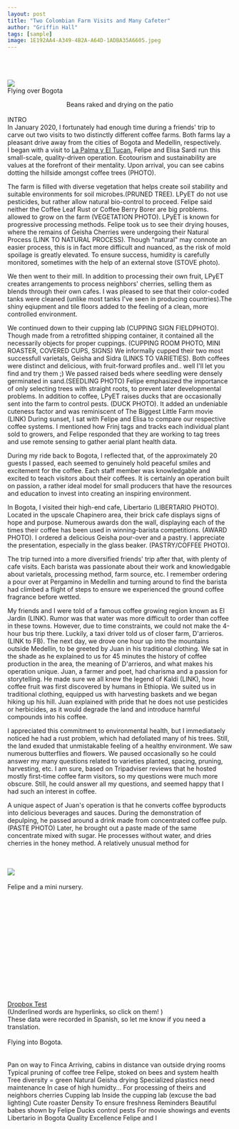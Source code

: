 ```yaml
---
layout: post
title: "Two Colombian Farm Visits and Many Cafeter" 
author: "Griffin Hall"
tags: [sample]
image: 1E192AA4-A349-4B2A-A64D-1ADBA35A6605.jpeg
---
```


<br><br><br><img src="{{ site.github.url }}/assets/img/Flying Bogota Rotated.jpg" class="rotateimg90"> <br>Flying over Bogota<br>


<body>
<center>Beans raked and drying on the patio</center>
 <br>
 INTRO<br>
 In January 2020, I fortunately had enough time during a friends' trip to carve out two visits to two distinctly different coffee farms. Both farms lay a pleasant drive away from the cities of Bogota and Medellin, respectively.<br> 
 I began with a visit to  <a href="http://www.lapalmayeltucan.com/">La Palma y El Tucan.</a> Felipe and Elisa Sardi run this small-scale, quality-driven operation. Ecotourism and sustainability are values at the forefront of their mentality. Upon arrival, you can see cabins dotting the hillside amongst coffee trees (PHOTO). 
 
The farm is filled with diverse vegetation that helps create soil stability and suitable environments for soil microbes.(PRUNED TREE). LPyET do not use pesticides, but rather allow natural bio-control to proceed. Felipe said neither the Coffee Leaf Rust or Coffee Berry Borer are big problems. allowed to grow on the farm (VEGETATION PHOTO).
LPyET is known for progressive processing methods. Felipe took us to see their drying houses, where the remains of Geisha Cherries were undergoing their Natural Process (LINK TO NATURAL PROCESS). Though "natural" may connote an easier process, this is in fact more difficult and nuanced, as the risk of mold spoilage is greatly elevated. To ensure success, humidity is carefully monitored, sometimes with the help of an external stove (STOVE photo). 

We then went to their mill. In addition to processing their own fruit,  LPyET creates arrangements to process neighbors' cherries, selling them as blends through their own cafes. I was pleased to see that their color-coded tanks were cleaned (unlike most tanks I've seen in producing countries).The shiny eqiupment and tile floors added to the feeling of a clean, more controlled environment. 

We continued down to their cupping lab (CUPPING SIGN FIELDPHOTO). Though made from a retrofitted shipping container, it contained all the necessarily objects for proper cuppings. (CUPPING ROOM PHOTO, MINI ROASTER, COVERED CUPS, SIGNS)
We informally cupped their two most successfull varietals, Geisha and Sidra (LINKS TO VARIETIES). Both coffees were distinct and delicious, with fruit-forward profiles and.. well I'll let you find and try them ;)
We passed raised beds where seedling were densely germinated in sand.(SEEDLING PHOTO) Felipe emphasized the importance of only selecting trees with straight roots, to prevent later developmental problems. 
In addition to coffee, LPyET raises ducks that are occasionally sent into the farm to control pests. (DUCK PHOTO). It added an undeniable cuteness factor and was reminiscent of The Biggest Little Farm movie (LINK)
During sunset, I sat with Felipe and Elisa to compare our respective coffee systems. I mentioned how Frinj tags and tracks each individual plant sold to growers, and Felipe responded that they are working to tag trees and use remote sensing to gather aerial plant health data. 

During my ride back to Bogota, I reflected that, of the approximately 20 guests I passed, each seemed to genuinely hold peaceful smiles and excitement for the coffee. Each staff member was knowledgable and excited to teach visitors about their coffees. It is certainly an operation built on passion, a rather ideal model for small producers that have the resources and education to invest into creating an inspiring environment. 

In Bogota, I visited their high-end cafe, Libertario (LIBERTARIO PHOTO). Located in the upscale Chapinero area, their brick cafe displays signs of hope and purpose. Numerous awards don the wall, displaying each of the times their coffee has been used in winning-barista competitions. (AWARD PHOTO). I ordered a delicious Geisha pour-over and a pastry. I appreciate the presentation, especially in the glass beaker. (PASTRY/COFFEE PHOTO).
 
The trip turned into a more diversified friends' trip after that, with plenty of cafe visits. Each barista was passionate about their work and knowledgable about varietals, processing method, farm source, etc. I remember ordering a pour over at Pergamino in Medellin and turning around to find the barista had climbed a flight of steps to ensure we experienced the ground coffee fragrance before wetted. 

My friends and I were told of a famous coffee growing region known as El Jardin (LINK). Rumor was that water was more difficult to order than coffee in these towns. However, due to time constraints, we could not make the 4-hour bus trip there. 
Luckily, a taxi driver told us of closer farm, D'arrieros. (LINK to FB). 
The next day, we drove one hour up into the mountains outside Medellin, to be greeted by Juan in his traditional clothing. 
We sat in the shade as he explained to us for 45 minutes the history of coffee production in the area, the meaning of D'arrieros, and what makes his operation unique. Juan, a farmer and poet, had charisma and a passion for storytelling. He made sure we all knew the legend of Kaldi (LINK), how coffee fruit was first discovered by humans in Ethiopia. 
We suited us in traditional clothing, equipped us with harvesting baskets and we began hiking up his hill. Juan explained with pride that he does not use pesticides or herbicides, as it would degrade the land and introduce harmful compounds into his coffee. 

I appreciated this commitment to environmental health, but I immediataely noticed he had a rust problem, which had defoliated many of his trees. Still, the land exuded that unmistakable feeling of a healthy environment. We saw numerous butterflies and flowers. We paused occasionally so he could answer my many questions related to varieties planted, spacing, pruning, harvesting, etc. I am sure, based on Tripadviser reviews that he hosted mostly first-time coffee farm visitors, so my questions were much more obscure. Still, he could answer all my questions, and seemed happy that I had such an interest in coffee. 

A unique aspect of Juan's operation is that he converts coffee byproducts into delicious beverages and sauces. During the demonstration of depulping, he passed around a drink made from concentrated coffee pulp. (PASTE PHOTO) Later, he brought out a paste made of the same concentrate mixed with sugar. 
He processes without water, and dries cherries in the honey method. A relatively unusual method for 
 
 
 
 <br><br><img src="{{ site.github.url }}/assets/img/31A77E22-EB01-4045-9D7C-6C6EDE3EADA6.jpeg" class="rotateimg90"><br><br> Felipe and a mini nursery.<br>
 
<br><br><br><br><br><br>



<br><br><br><br><br><br>


<a href="https://previews.dropbox.com/p/thumb/AAsLKTzVCDIuxpS9_vICr6MPdvv5wg2mUIqq_HkMlsiWMiT04x9cPcqoKLJhc5S7RLk_9j5irycHaizeTbwAC-QLpQ5CCgZvmbGe1wl9vV6YB1MwztSwUesjp1z5s2Nd7k8IBTJcj1Zb01zC5Rr-E42vHDbXfO3jFPRkvtyLG04FzVcIYoURf4j2r3RKHq3GqQZ3MBYw6HUk_Tk1hGyaMFFU1Gdge9nOJtFsuB6AoGxn8y-Ow-FPxp0i4NNmrGV1rzLj_cgO5mkYkBtwVL0CjPGnfvAc5pQmTOb7AFZ87us7TGsiAjnfP9LVuBnaNjbfJpneXIGcO_etTsh4N-L48kp24CGCuUdjqO__cOnxazqXaCm1m1dP6oRjxGtgg2jnLWEWMkwgk87ZuD8XcgEPVWUDOT5RmbpeQJ0QSHZFD5_Yaw/p.jpeg?size=2048x1536&size_mode=3">Dropbox Test</a> <br>(Underlined words are hyperlinks, so click on them! )<br>These data were recorded in Spanish, so let me know if you need a translation. 
 <br><br>Flying into Bogota. <br>
<br><br>Pan on way to Finca
Arriving, cabins in distance 
van outside drying rooms
Typical pruning of coffee tree
Felipe, stoked on bees and system health
Tree diversity = green
Natural Geisha drying
Specialized plastics need maintenance
In case of high humidty...
For processing of theirs and neighbors cherries
Cupping lab
Inside the cupping lab (excuse the bad lighting)
Cute roaster 
Density
To ensure freshness
Reminders
Beautiful babes shown by Felipe
Ducks control pests
For movie showings and events
Libertario in Bogota
Quality
Excellence
Felipe and I




